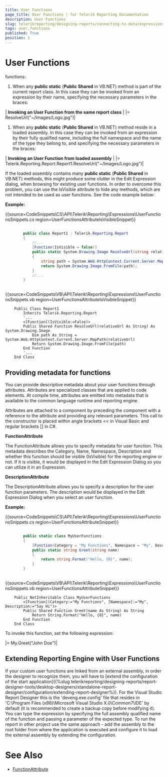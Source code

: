 ```yaml
---
title: User Functions
page_title: User Functions | for Telerik Reporting Documentation
description: User Functions
slug: telerikreporting/designing-reports/connecting-to-data/expressions/extending-expressions/user-functions
tags: user,functions
published: True
position: 1
---
```


# User Functions

 functions:

1. When any __public static__  (__Public Shared__  in               VB.NET) method is part of the current report class. In this case they can be invoked from an expression by their name,               specifying the necessary parameters in the braces:             



| __Invoking an User Function from the same report class__ |
|= ResolveUrl("~/Images/Logo.jpg")|




1. When any __public static__  (__Public Shared__  in VB.NET)               method reside in a loaded assembly. In this case they can be invoked from an expression by their fully qualified name, including the full               namespace and the name of the type they belong to, and specifying the necessary parameters in the braces:             



| __Invoking an User Function from loaded assembly__ |
|= Telerik.Reporting.Report.Report1.ResolveUrl("~/Images/Logo.jpg")|




If the loaded assembly contains many __public static__  (__Public Shared__            in VB.NET) methods, this might produce some clutter in the Edit Expression dialog, when browsing for existing user functions.           In order to overcome this problem, you can use the IsVisible attribute to hide any methods, which are not intended to be used           as user functions. See the code example below:         

__Example:__ 

{{source=CodeSnippets\CS\API\Telerik\Reporting\Expressions\UserFunctionsSnippets.cs region=UserFunctionsAttributeIsVisibleSnippet}}
````C#
	    
	    public class Report1 : Telerik.Reporting.Report
	    {
	        //...
	        [Function(IsVisible = false)]
	        public static System.Drawing.Image ResolveUrl(string relativeUrl)
	        {
	            string path = System.Web.HttpContext.Current.Server.MapPath(relativeUrl);
	            return System.Drawing.Image.FromFile(path);
	        }
	        //...
	    }
	    
````



{{source=CodeSnippets\VB\API\Telerik\Reporting\Expressions\UserFunctionsSnippets.vb region=UserFunctionsAttributeIsVisibleSnippet}}
````VB
	Public Class Report1
	    Inherits Telerik.Reporting.Report
	    '...
	    <[Function](IsVisible:=False)> _
	    Public Shared Function ResolveUrl(relativeUrl As String) As System.Drawing.Image
	        Dim path As String = System.Web.HttpContext.Current.Server.MapPath(relativeUrl)
	        Return System.Drawing.Image.FromFile(path)
	    End Function
	    '...
	End Class
````



## Providing metadata for functions

You can provide descriptive metadata about your user functions through attributes. Attributes are specialized           classes that are applied to code elements. At compile time, attributes are emitted into metadata that is available to           the common language runtime and reporting engine.         

Attributes are attached to a component by preceding the component with a reference to the attribute and providing           any relevant parameters. This call to the constructor is placed within angle brackets << in Visual Basic and regular           brackets [] in C#.         

__FunctionAttribute__ 

The FunctionAttribute allows you to specify metadata for user function. This metadata describes           the Category, Name, Namespace, Description and whether this function should be visible (IsVisible) for           the reporting engine or not. If it is visible, it would be displayed in the Edit Expression Dialog so you           can utilize it in an Expression.         

__DescriptionAttribute__ 

The DescriptionAttribute allows you to specify a description for the user function parameters. The           description would be displayed in the Edit Expression Dialog when you select an user function.         

__Example:__ 

{{source=CodeSnippets\CS\API\Telerik\Reporting\Expressions\UserFunctionsSnippets.cs region=UserFunctionsAttributeSnippet}}
````C#
	    
	    public static class MyUserFunctions
	    {
	        [Function(Category = "My Functions", Namespace = "My", Description = "Say Hi")]
	        public static string Greet(string name)
	        {
	            return string.Format("Hello, {0}", name);
	        }
	    }
	
````



{{source=CodeSnippets\VB\API\Telerik\Reporting\Expressions\UserFunctionsSnippets.vb region=UserFunctionsAttributeSnippet}}
````VB
	Public NotInheritable Class MyUserFunctions
	    <[Function](Category:="My Functions", [Namespace]:="My", Description:="Say Hi")> _
	    Public Shared Function Greet(name As String) As String
	        Return String.Format("Hello, {0}", name)
	    End Function
	End Class
````



To invoke this function, set the following expression:



|= My.Greet("John Doe")|




## Extending Reporting Engine with User Functions

If your custom user functions are linked from an external assembly, in order the designer to recognize them, you will have to              [extend the configuration of the start application]({%slug telerikreporting/designing-reports/report-designer-tools/desktop-designers/standalone-report-designer/configuration/extending-report-designer%}). For the Visual Studio Report Designer             this is the 'deveng.exe.config' file that resides in 'C:\Program Files (x86)\Microsoft Visual Studio X.0\Common7\IDE' by default (it is recommended              to create a backup copy before modifying it). You can type the expression by specifying the full assembly qualified name of the function and              passing a parameter of the expected type. To run the report in other project use the same approach - add the assembly to the root folder from where              the application is executed and configure it to load the external assembly by extending the configuration.           

# See Also
 * [FunctionAttribute](/reporting/api/Telerik.Reporting.Expressions.FunctionAttribute) 